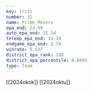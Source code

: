 ```yaml
---
key: frc31
number: 31
name: Prime Movers
epa_end: 24.09
auto_epa_end: 11.14
teleop_epa_end: 11.19
endgame_epa_end: 1.76
winrate: 0.537
district_epa_rank: 288
district_epa_percentile: 0.8401
type: Team
---
```

[[2024okok]]
[[2024oktu]]

